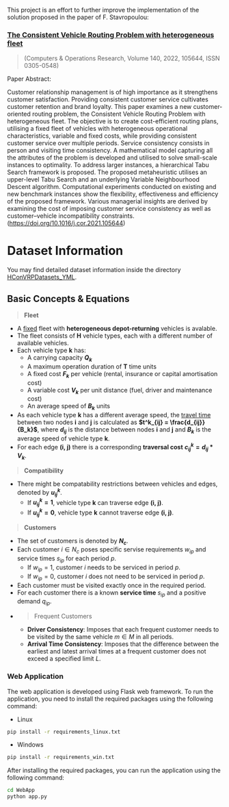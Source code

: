 This project is an effort to further improve the implementation of the solution proposed in the paper of F. Stavropoulou:
### [The Consistent Vehicle Routing Problem with heterogeneous fleet](https://doi.org/10.1016/j.cor.2021.105644)
> (Computers & Operations Research, Volume 140, 2022, 105644, ISSN 0305-0548)

Paper Abstract:

Customer relationship management is of high importance as it strengthens customer satisfaction. Providing consistent customer service cultivates customer retention and brand loyalty. This paper examines a new customer-oriented routing problem, the Consistent Vehicle Routing Problem with heterogeneous fleet. The objective is to create cost-efficient routing plans, utilising a fixed fleet of vehicles with heterogeneous operational characteristics, variable and fixed costs, while providing consistent customer service over multiple periods. Service consistency consists in person and visiting time consistency. A mathematical model capturing all the attributes of the problem is developed and utilised to solve small-scale instances to optimality. To address larger instances, a hierarchical Tabu Search framework is proposed. The proposed metaheuristic utilises an upper-level Tabu Search and an underlying Variable Neighbourhood Descent algorithm. Computational experiments conducted on existing and new benchmark instances show the flexibility, effectiveness and efficiency of the proposed framework. Various managerial insights are derived by examining the cost of imposing customer service consistency as well as customer–vehicle incompatibility constraints. (https://doi.org/10.1016/j.cor.2021.105644)

# Dataset Information
You may find detailed dataset information inside the directory [HConVRPDatasets_YML](HConVRPDatasets_YML/).

## Basic Concepts & Equations
> **Fleet** 
* A <u>fixed</u> fleet with **heterogeneous depot-returning** vehicles is avalable.
* The fleet consists of **H** vehicle types, each with a different number of available vehicles.
* Each vehicle type **k** has:
    * A carrying capacity **$Q_k$**
    * A maximum operation duration of **T** time units
    * A fixed cost **$F_k$** per vehicle (rental, insurance or capital amortisation cost)
    * A variable cost **$V_k$** per unit distance (fuel, driver and maintenance cost)
    * An average speed of **$B_k$** units
* As each vehicle type **k** has a different average speed, the <u>travel time</u> between two nodes **i** and **j** is calculated as **$t^k_{ij} = \frac{d_{ij}}{B_k}$**, where **$d_{ij}$** is the distance between nodes **i** and **j** and **$B_k$** is the average speed of vehicle type **k**.
* For each edge **(i, j)** there is a corresponding **traversal cost** **$c^k_{ij} = d_{ij} * V_k$**.

> **Compatibility**
* There might be compatability restrictions between vehicles and edges, denoted by **$u^k_{ij}$**.
    * If **$u^k_{ij} = 1$**, vehicle type **k** can traverse edge **(i, j)**.
    * If **$u^k_{ij} = 0$**, vehicle type **k** cannot traverse edge **(i, j)**.

> **Customers**
* The set of customers is denoted by **$N_c$**.
* Each customer $i \in N_c$ poses specific servise requirements $w_{ip}$ and service times $s_{ip}$ for each period $p$.
    * If $w_{ip} = 1$, customer $i$ needs to be serviced in period $p$.
    * If $w_{ip} = 0$, customer $i$ does not need to be serviced in period $p$.
* Each customer must be visited exactly once in the required period.
* For each customer there is a known **service time** $s_{ip}$ and a positive demand $q_{ip}$.
* > Frequent Customers
    * **Driver Consistency**: Imposes that each frequent customer needs to be visited by the same vehicle $m \in M$ in all periods.
    * **Arrival Time Consistency**: Imposes that the difference between the earliest and latest arrival times at a frequent customer does not exceed a specified limit $L$.

### Web Application
The web application is developed using Flask web framework. To run the application, you need to install the required packages using the following command:

- Linux
```bash
pip install -r requirements_linux.txt
```

- Windows
```bash
pip install -r requirements_win.txt
```

After installing the required packages, you can run the application using the following command:
```bash
cd WebApp
python app.py
```